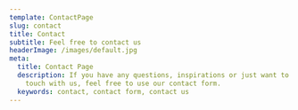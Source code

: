```yaml
---
template: ContactPage
slug: contact
title: Contact
subtitle: Feel free to contact us
headerImage: /images/default.jpg
meta:
  title: Contact Page
  description: If you have any questions, inspirations or just want to get in
    touch with us, feel free to use our contact form.
  keywords: contact, contact form, contact us
---
```

